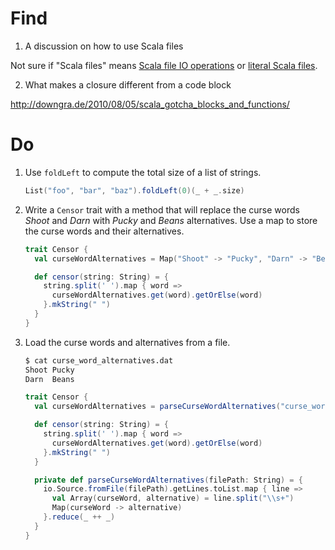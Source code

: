 # Find

1. A discussion on how to use Scala files

  Not sure if "Scala files" means
  [Scala file IO operations](http://www.javacodegeeks.com/2011/10/scala-tutorial-scalaiosource-accessing.html)
  or [literal Scala files](http://www.scala-lang.org/old/node/166).

2. What makes a closure different from a code block

  http://downgra.de/2010/08/05/scala_gotcha_blocks_and_functions/

# Do

1. Use `foldLeft` to compute the total size of a list of strings.

    ```Scala
    List("foo", "bar", "baz").foldLeft(0)(_ + _.size)
    ```

2. Write a `Censor` trait with a method that will replace the curse words
   *Shoot* and *Darn* with *Pucky* and *Beans* alternatives. Use a map
   to store the curse words and their alternatives.

    ```Scala
    trait Censor {
      val curseWordAlternatives = Map("Shoot" -> "Pucky", "Darn" -> "Beans")

      def censor(string: String) = {
        string.split(' ').map { word =>
          curseWordAlternatives.get(word).getOrElse(word)
        }.mkString(" ")
      }
    }
    ```

3. Load the curse words and alternatives from a file.

    ```Bash
    $ cat curse_word_alternatives.dat
    Shoot Pucky
    Darn  Beans
    ```

    ```Scala
    trait Censor {
      val curseWordAlternatives = parseCurseWordAlternatives("curse_word_alternatives.dat")

      def censor(string: String) = {
        string.split(' ').map { word =>
          curseWordAlternatives.get(word).getOrElse(word)
        }.mkString(" ")
      }

      private def parseCurseWordAlternatives(filePath: String) = {
        io.Source.fromFile(filePath).getLines.toList.map { line =>
          val Array(curseWord, alternative) = line.split("\\s+")
          Map(curseWord -> alternative)
        }.reduce(_ ++ _)
      }
    }
    ```
